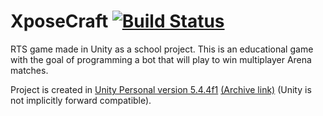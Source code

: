 # XposeCraft [![Build Status](https://travis-ci.org/scscgit/XposeCraft.svg?branch=master)](https://travis-ci.org/scscgit/XposeCraft)
RTS game made in Unity as a school project. This is an educational game with the goal of programming a bot that will play to win multiplayer Arena matches.

Project is created in [Unity Personal version 5.4.4f1](https://unity3d.com/unity/whats-new/unity-5.4.4) [(Archive link)](https://unity3d.com/get-unity/download/archive) (Unity is not implicitly forward compatible).
